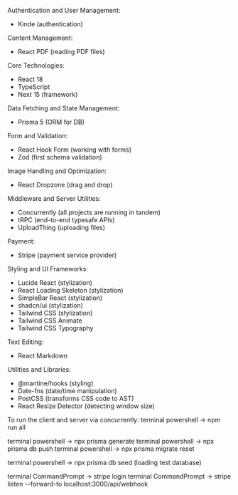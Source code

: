 Authentication and User Management:
- Kinde (authentication)

Content Management:
- React PDF (reading PDF files)

Core Technologies:
- React 18
- TypeScript
- Next 15 (framework)

Data Fetching and State Management:
- Prisma 5 (ORM for DB)

Form and Validation:
- React Hook Form (working with forms)
- Zod (first schema validation)

Image Handling and Optimization:
- React Dropzone (drag and drop)

Middleware and Server Utilities:
- Concurrently (all projects are running in tandem)
- tRPC (end-to-end typesafe APIs)
- UploadThing (uploading files)

Payment:
- Stripe (payment service provider)

Styling and UI Frameworks:
- Lucide React (stylization)
- React Loading Skeleton (stylization)
- SimpleBar React (stylization)
- shadcn/ui (stylization)
- Tailwind CSS (stylization)
- Tailwind CSS Animate
- Tailwind CSS Typography

Text Editing:
- React Markdown

Utilities and Libraries:
- @mantine/hooks (styling)
- Date-fns (date/time manipulation)
- PostCSS (transforms CSS code to AST)
- React Resize Detector (detecting window size)

To run the client and server via concurrently:
terminal powershell -> npm run all

terminal powershell -> npx prisma generate
terminal powershell -> npx prisma db push
terminal powershell -> npx prisma migrate reset

terminal powershell -> npx prisma db seed (loading test database)

terminal CommandPrompt -> stripe login
terminal CommandPrompt -> stripe listen --forward-to localhost:3000/api/webhook
